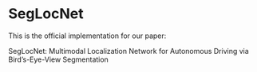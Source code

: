 # SegLocNet
This is the official implementation for our paper:

SegLocNet: Multimodal Localization Network for Autonomous Driving via Bird’s-Eye-View Segmentation
